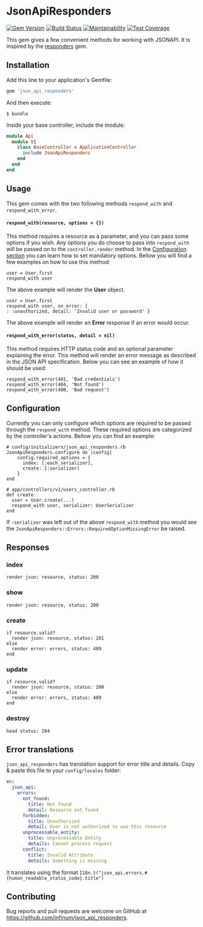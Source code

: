 # JsonApiResponders

[![Gem Version](https://badge.fury.io/rb/json_api_responders.svg)](https://badge.fury.io/rb/json_api_responders)
[![Build Status](https://semaphoreci.com/api/v1/infinum/json_api_responders/branches/master/shields_badge.svg)](https://semaphoreci.com/infinum/json_api_responders)
[![Maintainability](https://api.codeclimate.com/v1/badges/f0735e647a41336a7f0a/maintainability)](https://codeclimate.com/github/infinum/json_api_responders/maintainability)
[![Test Coverage](https://api.codeclimate.com/v1/badges/f0735e647a41336a7f0a/test_coverage)](https://codeclimate.com/github/infinum/json_api_responders/test_coverage)

This gem gives a few convenient methods for working with JSONAPI. It is inspired by the [responders](https://github.com/plataformatec/responders) gem.

## Installation

Add this line to your application's Gemfile:

```ruby
gem 'json_api_responders'
```

And then execute:

    $ bundle

Inside your base controller, include the module:

```ruby
module Api
  module V1
    class BaseController < ApplicationController
      include JsonApiResponders
    end
  end
end
```

## Usage

This gem comes with the two following methods `respond_with` and `respond_with_error`.

#### `respond_with(resource, options = {}) `
This method requires a resource as a parameter, and you can pass some options if you wish. Any options you do choose to pass into `respond_with` will be passed on to the `controller.render` method. In the [Configuration section](#configuration) you can learn how to set mandatory options. Bellow you will find a few examples on how to use this method:

    user = User.first
    respond_with user

The above example will render the **User** object.

    user = User.first
    respond_with user, on_error: { 
    : :unauthorized, detail: 'Invalid user or password' }

The above example will render an **Error** response if an error would occur.

#### `respond_with_error(status, detail = nil)`
This method requires HTTP status code and an optional parameter explaining the error. This method will render an error message as described in the JSON API specification. Below you can see an example of how it should be used:

    respond_with_error(401, 'Bad credentials')
    respond_with_error(404, 'Not found')
    respond_with_error(400, 'Bad request')


## Configuration
Currently you can only configure which options are required to be passed through the `respond_with` method. These required options are categorized by the controller's actions. Bellow you can find an example:

    # config/initializers/json_api_responders.rb
    JsonApiResponders.configure do |config|
        config.required_options = {
          index: [:each_serializer],
          create: [:serializer]
        }
    end

    # app/controllers/v1/users_controller.rb
    def create
      user = User.create(...)
      respond_with user, serializer: UserSerializer
    end

If `:serializer` was left out of the above `respond_with` method you would see the `JsonApiResponders::Errors::RequiredOptionMissingError` be raised.

## Responses

### index

    render json: resource, status: 200

### show

    render json: resource, status: 200

### create

    if resource.valid?
      render json: resource, status: 201
    else
      render error: errors, status: 409
    end

### update

    if resource.valid?
      render json: resource, status: 200
    else
      render error: errors, status: 409
    end

### destroy

    head status: 204

## Error translations

`json_api_responders` has translation support for error title and details. Copy & paste this file to your `config/locales` folder:

```yml
en:
  json_api:
    errors:
      not_found:
        title: Not found
        detail: Resource not found
      forbidden:
        title: Unauthorized
        detail: User is not authorized to use this resource
      unprocessable_entity:
        title: Unprocessable Entity
        details: Cannot process request
      conflict:
        title: Invalid Attribute
        details: Something is missing
```

It translates using the format `I18n.t("json_api.errors.#{human_readable_status_code}.title")`

## Contributing

Bug reports and pull requests are welcome on GitHub at https://github.com/infinum/json_api_responders.

